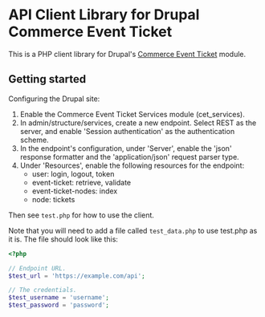 API Client Library for Drupal Commerce Event Ticket
===================================================
This is a PHP client library for Drupal's [Commerce Event Ticket](https://drupal.org/project/commerce_event_ticket)
module.

Getting started
---------------
Configuring the Drupal site:

  1. Enable the Commerce Event Ticket Services module (cet_services).
  2. In admin/structure/services, create a new endpoint. Select REST as the
     server, and enable 'Session authentication' as the authentication scheme.
  3. In the endpoint's configuration, under 'Server', enable the 'json' response
     formatter and the 'application/json' request parser type.
  4. Under 'Resources', enable the following resources for the endpoint:
       - user: login, logout, token
       - event-ticket: retrieve, validate
       - event-ticket-nodes: index
       - node: tickets

Then see `test.php` for how to use the client.

Note that you will need to add a file called `test_data.php` to use test.php
as it is. The file should look like this:

```php
<?php

// Endpoint URL.
$test_url = 'https://example.com/api';

// The credentials.
$test_username = 'username';
$test_password = 'password';
```
